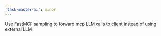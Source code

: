 ```yaml
---
'task-master-ai': minor
---
```


Use FastMCP sampling to forward mcp LLM calls to client instead of using external LLM.
